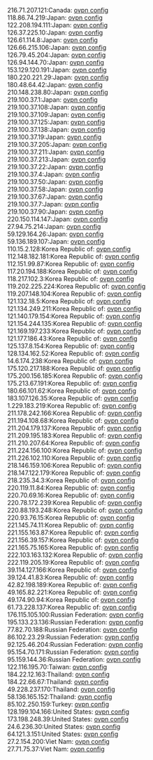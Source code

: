 216.71.207.121:Canada: [ovpn config](vpn/216_71_207_121.ovpn)  
118.86.74.219:Japan: [ovpn config](vpn/118_86_74_219.ovpn)  
122.208.194.111:Japan: [ovpn config](vpn/122_208_194_111.ovpn)  
126.37.225.10:Japan: [ovpn config](vpn/126_37_225_10.ovpn)  
126.61.114.8:Japan: [ovpn config](vpn/126_61_114_8.ovpn)  
126.66.215.106:Japan: [ovpn config](vpn/126_66_215_106.ovpn)  
126.79.45.204:Japan: [ovpn config](vpn/126_79_45_204.ovpn)  
126.94.144.70:Japan: [ovpn config](vpn/126_94_144_70.ovpn)  
153.129.120.191:Japan: [ovpn config](vpn/153_129_120_191.ovpn)  
180.220.221.29:Japan: [ovpn config](vpn/180_220_221_29.ovpn)  
180.48.64.42:Japan: [ovpn config](vpn/180_48_64_42.ovpn)  
210.148.238.80:Japan: [ovpn config](vpn/210_148_238_80.ovpn)  
219.100.37.1:Japan: [ovpn config](vpn/219_100_37_1.ovpn)  
219.100.37.108:Japan: [ovpn config](vpn/219_100_37_108.ovpn)  
219.100.37.109:Japan: [ovpn config](vpn/219_100_37_109.ovpn)  
219.100.37.125:Japan: [ovpn config](vpn/219_100_37_125.ovpn)  
219.100.37.138:Japan: [ovpn config](vpn/219_100_37_138.ovpn)  
219.100.37.19:Japan: [ovpn config](vpn/219_100_37_19.ovpn)  
219.100.37.205:Japan: [ovpn config](vpn/219_100_37_205.ovpn)  
219.100.37.211:Japan: [ovpn config](vpn/219_100_37_211.ovpn)  
219.100.37.213:Japan: [ovpn config](vpn/219_100_37_213.ovpn)  
219.100.37.22:Japan: [ovpn config](vpn/219_100_37_22.ovpn)  
219.100.37.4:Japan: [ovpn config](vpn/219_100_37_4.ovpn)  
219.100.37.50:Japan: [ovpn config](vpn/219_100_37_50.ovpn)  
219.100.37.58:Japan: [ovpn config](vpn/219_100_37_58.ovpn)  
219.100.37.67:Japan: [ovpn config](vpn/219_100_37_67.ovpn)  
219.100.37.7:Japan: [ovpn config](vpn/219_100_37_7.ovpn)  
219.100.37.90:Japan: [ovpn config](vpn/219_100_37_90.ovpn)  
220.150.114.147:Japan: [ovpn config](vpn/220_150_114_147.ovpn)  
27.94.75.214:Japan: [ovpn config](vpn/27_94_75_214.ovpn)  
59.129.164.26:Japan: [ovpn config](vpn/59_129_164_26.ovpn)  
59.136.189.107:Japan: [ovpn config](vpn/59_136_189_107.ovpn)  
110.15.2.128:Korea Republic of: [ovpn config](vpn/110_15_2_128.ovpn)  
112.148.182.181:Korea Republic of: [ovpn config](vpn/112_148_182_181.ovpn)  
112.151.99.87:Korea Republic of: [ovpn config](vpn/112_151_99_87.ovpn)  
117.20.194.188:Korea Republic of: [ovpn config](vpn/117_20_194_188.ovpn)  
118.217.102.3:Korea Republic of: [ovpn config](vpn/118_217_102_3.ovpn)  
119.202.225.224:Korea Republic of: [ovpn config](vpn/119_202_225_224.ovpn)  
119.207.148.104:Korea Republic of: [ovpn config](vpn/119_207_148_104.ovpn)  
121.132.18.5:Korea Republic of: [ovpn config](vpn/121_132_18_5.ovpn)  
121.134.249.211:Korea Republic of: [ovpn config](vpn/121_134_249_211.ovpn)  
121.140.179.154:Korea Republic of: [ovpn config](vpn/121_140_179_154.ovpn)  
121.154.244.135:Korea Republic of: [ovpn config](vpn/121_154_244_135.ovpn)  
121.169.197.233:Korea Republic of: [ovpn config](vpn/121_169_197_233.ovpn)  
121.177.186.43:Korea Republic of: [ovpn config](vpn/121_177_186_43.ovpn)  
125.137.8.154:Korea Republic of: [ovpn config](vpn/125_137_8_154.ovpn)  
128.134.162.52:Korea Republic of: [ovpn config](vpn/128_134_162_52.ovpn)  
14.6.174.238:Korea Republic of: [ovpn config](vpn/14_6_174_238.ovpn)  
175.120.217.188:Korea Republic of: [ovpn config](vpn/175_120_217_188.ovpn)  
175.200.156.185:Korea Republic of: [ovpn config](vpn/175_200_156_185.ovpn)  
175.213.67.191:Korea Republic of: [ovpn config](vpn/175_213_67_191.ovpn)  
180.66.101.62:Korea Republic of: [ovpn config](vpn/180_66_101_62.ovpn)  
183.107.126.35:Korea Republic of: [ovpn config](vpn/183_107_126_35.ovpn)  
1.229.183.219:Korea Republic of: [ovpn config](vpn/1_229_183_219.ovpn)  
211.178.242.166:Korea Republic of: [ovpn config](vpn/211_178_242_166.ovpn)  
211.194.108.68:Korea Republic of: [ovpn config](vpn/211_194_108_68.ovpn)  
211.204.179.137:Korea Republic of: [ovpn config](vpn/211_204_179_137.ovpn)  
211.209.195.183:Korea Republic of: [ovpn config](vpn/211_209_195_183.ovpn)  
211.210.207.64:Korea Republic of: [ovpn config](vpn/211_210_207_64.ovpn)  
211.224.156.100:Korea Republic of: [ovpn config](vpn/211_224_156_100.ovpn)  
211.226.102.110:Korea Republic of: [ovpn config](vpn/211_226_102_110.ovpn)  
218.146.159.106:Korea Republic of: [ovpn config](vpn/218_146_159_106.ovpn)  
218.147.122.179:Korea Republic of: [ovpn config](vpn/218_147_122_179.ovpn)  
218.235.34.3:Korea Republic of: [ovpn config](vpn/218_235_34_3.ovpn)  
220.119.11.84:Korea Republic of: [ovpn config](vpn/220_119_11_84.ovpn)  
220.70.69.16:Korea Republic of: [ovpn config](vpn/220_70_69_16.ovpn)  
220.78.172.239:Korea Republic of: [ovpn config](vpn/220_78_172_239.ovpn)  
220.88.193.248:Korea Republic of: [ovpn config](vpn/220_88_193_248.ovpn)  
220.93.76.15:Korea Republic of: [ovpn config](vpn/220_93_76_15.ovpn)  
221.145.74.11:Korea Republic of: [ovpn config](vpn/221_145_74_11.ovpn)  
221.155.163.87:Korea Republic of: [ovpn config](vpn/221_155_163_87.ovpn)  
221.156.39.157:Korea Republic of: [ovpn config](vpn/221_156_39_157.ovpn)  
221.165.75.165:Korea Republic of: [ovpn config](vpn/221_165_75_165.ovpn)  
222.103.163.132:Korea Republic of: [ovpn config](vpn/222_103_163_132.ovpn)  
222.119.205.19:Korea Republic of: [ovpn config](vpn/222_119_205_19.ovpn)  
39.114.127.166:Korea Republic of: [ovpn config](vpn/39_114_127_166.ovpn)  
39.124.41.83:Korea Republic of: [ovpn config](vpn/39_124_41_83.ovpn)  
42.82.198.189:Korea Republic of: [ovpn config](vpn/42_82_198_189.ovpn)  
49.165.82.221:Korea Republic of: [ovpn config](vpn/49_165_82_221.ovpn)  
49.174.90.94:Korea Republic of: [ovpn config](vpn/49_174_90_94.ovpn)  
61.73.228.137:Korea Republic of: [ovpn config](vpn/61_73_228_137.ovpn)  
176.115.105.100:Russian Federation: [ovpn config](vpn/176_115_105_100.ovpn)  
195.133.23.136:Russian Federation: [ovpn config](vpn/195_133_23_136.ovpn)  
77.82.70.188:Russian Federation: [ovpn config](vpn/77_82_70_188.ovpn)  
86.102.23.29:Russian Federation: [ovpn config](vpn/86_102_23_29.ovpn)  
92.125.46.204:Russian Federation: [ovpn config](vpn/92_125_46_204.ovpn)  
95.154.70.171:Russian Federation: [ovpn config](vpn/95_154_70_171.ovpn)  
95.159.144.36:Russian Federation: [ovpn config](vpn/95_159_144_36.ovpn)  
122.116.195.70:Taiwan: [ovpn config](vpn/122_116_195_70.ovpn)  
184.22.12.163:Thailand: [ovpn config](vpn/184_22_12_163.ovpn)  
184.22.66.67:Thailand: [ovpn config](vpn/184_22_66_67.ovpn)  
49.228.237.170:Thailand: [ovpn config](vpn/49_228_237_170.ovpn)  
58.136.165.152:Thailand: [ovpn config](vpn/58_136_165_152.ovpn)  
85.102.250.159:Turkey: [ovpn config](vpn/85_102_250_159.ovpn)  
128.199.104.166:United States: [ovpn config](vpn/128_199_104_166.ovpn)  
173.198.248.39:United States: [ovpn config](vpn/173_198_248_39.ovpn)  
24.6.236.30:United States: [ovpn config](vpn/24_6_236_30.ovpn)  
64.121.3.151:United States: [ovpn config](vpn/64_121_3_151.ovpn)  
27.2.154.200:Viet Nam: [ovpn config](vpn/27_2_154_200.ovpn)  
27.71.75.37:Viet Nam: [ovpn config](vpn/27_71_75_37.ovpn)  
